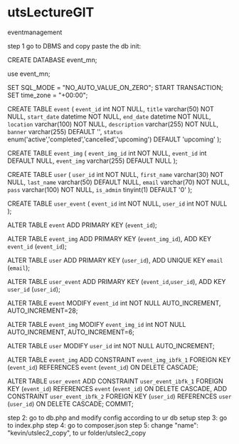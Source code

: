 # utsLectureGIT
 eventmanagement

step 1 go to DBMS and copy paste the db init:

CREATE DATABASE event_mn;

use event_mn;

SET SQL_MODE = "NO_AUTO_VALUE_ON_ZERO";
START TRANSACTION;
SET time_zone = "+00:00";

CREATE TABLE `event` (
  `event_id` int NOT NULL,
  `title` varchar(50) NOT NULL,
  `start_date` datetime NOT NULL,
  `end_date` datetime NOT NULL,
  `location` varchar(100) NOT NULL,
  `description` varchar(255) NOT NULL,
  `banner` varchar(255) DEFAULT '',
  `status` enum('active','completed','cancelled','upcoming') DEFAULT 'upcoming'
);



CREATE TABLE `event_img` (
  `event_img_id` int NOT NULL,
  `event_id` int DEFAULT NULL,
  `event_img` varchar(255) DEFAULT NULL
);



CREATE TABLE `user` (
  `user_id` int NOT NULL,
  `first_name` varchar(30) NOT NULL,
  `last_name` varchar(50) DEFAULT NULL,
  `email` varchar(70) NOT NULL,
  `pass` varchar(100) NOT NULL,
  `is_admin` tinyint(1) DEFAULT '0'
);


CREATE TABLE `user_event` (
  `event_id` int NOT NULL,
  `user_id` int NOT NULL
);


ALTER TABLE `event`
  ADD PRIMARY KEY (`event_id`);


ALTER TABLE `event_img`
  ADD PRIMARY KEY (`event_img_id`),
  ADD KEY `event_id` (`event_id`);


ALTER TABLE `user`
  ADD PRIMARY KEY (`user_id`),
  ADD UNIQUE KEY `email` (`email`);


ALTER TABLE `user_event`
  ADD PRIMARY KEY (`event_id`,`user_id`),
  ADD KEY `user_id` (`user_id`);


ALTER TABLE `event`
  MODIFY `event_id` int NOT NULL AUTO_INCREMENT, AUTO_INCREMENT=28;


ALTER TABLE `event_img`
  MODIFY `event_img_id` int NOT NULL AUTO_INCREMENT, AUTO_INCREMENT=6;


ALTER TABLE `user`
  MODIFY `user_id` int NOT NULL AUTO_INCREMENT;


ALTER TABLE `event_img`
  ADD CONSTRAINT `event_img_ibfk_1` FOREIGN KEY (`event_id`) REFERENCES `event` (`event_id`) ON DELETE CASCADE;


ALTER TABLE `user_event`
  ADD CONSTRAINT `user_event_ibfk_1` FOREIGN KEY (`event_id`) REFERENCES `event` (`event_id`) ON DELETE CASCADE,
  ADD CONSTRAINT `user_event_ibfk_2` FOREIGN KEY (`user_id`) REFERENCES `user` (`user_id`) ON DELETE CASCADE;
COMMIT;

step 2: go to db.php and modify config according to ur db setup
step 3: go to index.php
step 4: go to composer.json
step 5: change "name": "kevin/utslec2_copy", to ur folder/utslec2_copy